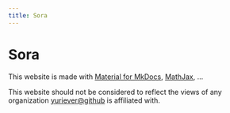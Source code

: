 ```yaml
---
title: Sora
---
```

<h1>Sora<span class="subtitle" id="sora_subtitle"></span></h1>

This website is made with [Material for MkDocs](https://squidfunk.github.io/mkdocs-material/), [MathJax](https://docs.mathjax.org/), ...

This website should not be considered to reflect the views of any organization [yuriever@github](https://github.com/yuriever) is affiliated with.
